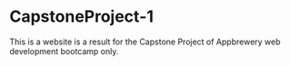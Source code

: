 # CapstoneProject-1
This is a website is a result for the Capstone Project of Appbrewery web development bootcamp only. 
